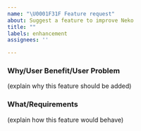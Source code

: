 ```yaml
---
name: "\U0001F31F Feature request"
about: Suggest a feature to improve Neko
title: ""
labels: enhancement
assignees: ''

---
```


### Why/User Benefit/User Problem
(explain why this feature should be added)

### What/Requirements
(explain how this feature would behave)
